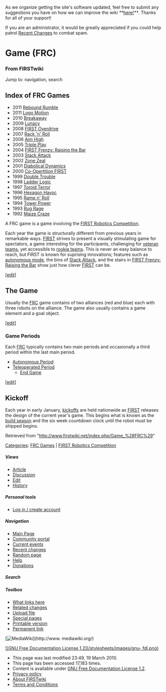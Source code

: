 As we organize getting the site's software updated, feel free to submit any
suggestions you have on how we can improve the wiki
_**_[here!](/index.php/User:Hallry/Suggestions "User:Hallry/Suggestions"
)_**_. Thanks for all of your support!

If you are an administrator, it would be greatly appreciated if you could help
patrol [Recent Changes](/index.php/Special:Recentchanges
"Special:Recentchanges" ) to combat spam.

# Game (FRC)

### From FIRSTwiki

Jump to: navigation, search

Index of FRC Games  
---  
  
  * 2011 [Rebound Rumble](/index.php/Rebound_Rumble "Rebound Rumble" )
  * 2011 [Logo Motion](/index.php/Logo_Motion "Logo Motion" )
  * 2010 [Breakaway](/index.php/Breakaway "Breakaway" )
  * 2009 [Lunacy](/index.php/Lunacy "Lunacy" )
  * 2008 [FIRST Overdrive](/index.php/FIRST_Overdrive "FIRST Overdrive" )
  * 2007 [Rack 'n' Roll](/index.php/Rack_%27n%27_Roll "Rack 'n' Roll" )
  * 2006 [Aim High](/index.php/Aim_High "Aim High" )
  * 2005 [Triple Play](/index.php/Triple_Play "Triple Play" )
  * 2004 [FIRST Frenzy: Raising the Bar](/index.php/FIRST_Frenzy:_Raising_the_Bar "FIRST Frenzy: Raising the Bar" )
  * 2003 [Stack Attack](/index.php/Stack_Attack "Stack Attack" )
  * 2002 [Zone Zeal](/index.php/Zone_Zeal "Zone Zeal" )
  * 2001 [Diabolical Dynamics](/index.php/Diabolical_Dynamics "Diabolical Dynamics" )
  * 2000 [Co-Opertition FIRST](/index.php/Co-Opertition_FIRST "Co-Opertition FIRST" )
  * 1999 [Double Trouble](/index.php/Double_Trouble "Double Trouble" )
  * 1998 [Ladder Logic](/index.php/Ladder_Logic "Ladder Logic" )
  * 1997 [Toroid Terror](/index.php/Toroid_Terror "Toroid Terror" )
  * 1996 [Hexagon Havoc](/index.php/Hexagon_Havoc "Hexagon Havoc" )
  * 1995 [Ramp n' Roll](/index.php/Ramp_n%27_Roll "Ramp n' Roll" )
  * 1994 [Tower Power](/index.php/Tower_Power "Tower Power" )
  * 1993 [Rug Rage](/index.php/Rug_Rage "Rug Rage" )
  * 1992 [Maize Craze](/index.php/Maize_Craze "Maize Craze" )  
  
  

A FRC game is a game involving the [FIRST Robotics
Competition](/index.php/FIRST_Robotics_Competition "FIRST Robotics
Competition" ).

Each year the game is structurally different from previous years in remarkable
ways. [FIRST](/index.php/FIRST "FIRST" ) strives to present a visually
stimulating game for spectators, a game interesting for the participants,
challenging for [veteran teams](/index.php/Veteran_teams "Veteran teams" ),
yet accessible to [rookie teams](/index.php/Rookie_teams "Rookie teams" ).
This is never an easy balance to reach, but FIRST is known for suprising
innovations; features such as [autonomous mode](/index.php/Autonomous_mode
"Autonomous mode" ), the bins of [Stack Attack](/index.php/Stack_Attack "Stack
Attack" ), and the stairs in [FIRST Frenzy: Raising the
Bar](/index.php/FIRST_Frenzy:_Raising_the_Bar "FIRST Frenzy: Raising the Bar"
) show just how clever [FIRST](/index.php/FIRST "FIRST" ) can be.

[[edit](/index.php?title=Game_%28FRC%29&action=edit&section=1 "Edit section:
The Game" )]

## The Game

Usually the [FRC](/index.php/FRC "FRC" ) game contains of two alliances (red
and blue) each with three robots on the alliance. The game also usually
contains a game element and a goal object.

[[edit](/index.php?title=Game_%28FRC%29&action=edit&section=2 "Edit section:
Game Periods" )]

### Game Periods

Each [FRC](/index.php/FRC "FRC" ) typically contains two main periods and
occasionally a third period within the last main period.

  * [Autonomous Period](/index.php/Autonomous_Period "Autonomous Period" )
  * [Teleoperated Period](/index.php/Teleoperated_Period "Teleoperated Period" )
    * [End Game](/index.php/End_Game "End Game" )

[[edit](/index.php?title=Game_%28FRC%29&action=edit&section=3 "Edit section:
Kickoff" )]

## Kickoff

Each year in early January, [kickoffs](/index.php/Kickoff "Kickoff" ) are held
nationwide as [FIRST](/index.php/FIRST "FIRST" ) releases the design of the
current year's game. This begins what is known as the [build
season](/index.php/Build_season "Build season" ) and the six week countdown
clock until the robot must be shipped begins.

Retrieved from "<http://www.firstwiki.net/index.php/Game_%28FRC%29>"

[Categories](/index.php?title=Special:Categories&article=Game_%28FRC%29
"Special:Categories" ): [FRC Games](/index.php/Category:FRC_Games
"Category:FRC Games" ) | [FIRST Robotics
Competition](/index.php/Category:FIRST_Robotics_Competition "Category:FIRST
Robotics Competition" )

##### Views

  * [Article](/index.php/Game_%28FRC%29)
  * [Discussion](/index.php/Talk:Game_%28FRC%29)
  * [Edit](/index.php?title=Game_%28FRC%29&action=edit)
  * [History](/index.php?title=Game_%28FRC%29&action=history)

##### Personal tools

  * [Log in / create account](/index.php?title=Special:Userlogin&returnto=Game_\(FRC\))

[](/index.php/Main_Page "Main Page" )

##### Navigation

  * [Main Page](/index.php/Main_Page)
  * [Community portal](/index.php/FIRSTwiki:Community_portal)
  * [Current events](/index.php/Current_events)
  * [Recent changes](/index.php/Special:Recentchanges)
  * [Random page](/index.php/Special:Random)
  * [Help](/index.php/FIRSTwiki:Help)
  * [Donations](/index.php/FIRSTwiki:Site_support)

##### Search



##### Toolbox

  * [What links here](/index.php/Special:Whatlinkshere/Game_%28FRC%29)
  * [Related changes](/index.php/Special:Recentchangeslinked/Game_%28FRC%29)
  * [Upload file](/index.php/Special:Upload)
  * [Special pages](/index.php/Special:Specialpages)
  * [Printable version](/index.php?title=Game_%28FRC%29&printable=yes)
  * [Permanent link](/index.php?title=Game_%28FRC%29&oldid=75825)

[![MediaWiki](/skins/common/images/poweredby_mediawiki_88x31.png)](http://www.
mediawiki.org/)

[![GNU Free Documentation License 1.2](/stylesheets/images/gnu-
fdl.png)](http://www.gnu.org/copyleft/fdl.html)

  * This page was last modified 23:49, 19 March 2010.
  * This page has been accessed 17,183 times.
  * Content is available under [GNU Free Documentation License 1.2](http://www.gnu.org/copyleft/fdl.html "http://www.gnu.org/copyleft/fdl.html" ).
  * [Privacy policy](/index.php/FIRSTwiki:Privacy_policy "FIRSTwiki:Privacy policy" )
  * [About FIRSTwiki](/index.php/FIRSTwiki:About "FIRSTwiki:About" )
  * [Terms and Conditions](/index.php/FIRSTwiki:Terms_and_conditions "FIRSTwiki:Terms and conditions" )

